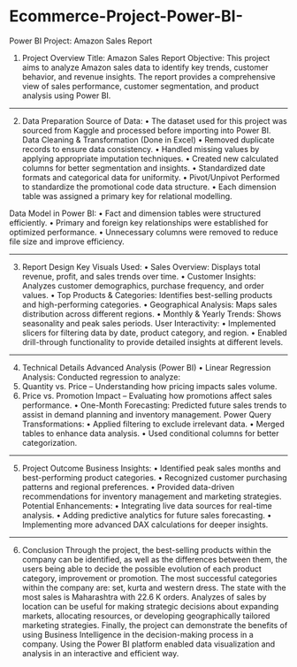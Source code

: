 # Ecommerce-Project-Power-BI-

Power BI Project: Amazon Sales Report
1. Project Overview
Title: Amazon Sales Report
Objective:
This project aims to analyze Amazon sales data to identify key trends, customer behavior, and revenue insights. The report provides a comprehensive view of sales performance, customer segmentation, and product analysis using Power BI.
________________________________________
2. Data Preparation
Source of Data:
•	The dataset used for this project was sourced from Kaggle and processed before importing into Power BI.
Data Cleaning & Transformation (Done in Excel)
•	Removed duplicate records to ensure data consistency.
•	Handled missing values by applying appropriate imputation techniques.
•	Created new calculated columns for better segmentation and insights.
•	Standardized date formats and categorical data for uniformity.
•	Pivot/Unpivot Performed to standardize the promotional code data structure.
•	Each dimension table was assigned a primary key for relational modelling.

Data Model in Power BI:
•	Fact and dimension tables were structured efficiently.
•	Primary and foreign key relationships were established for optimized performance.
•	Unnecessary columns were removed to reduce file size and improve efficiency.
 
________________________________________
3. Report Design
Key Visuals Used:
•	Sales Overview: Displays total revenue, profit, and sales trends over time.
•	Customer Insights: Analyzes customer demographics, purchase frequency, and order values.
•	Top Products & Categories: Identifies best-selling products and high-performing categories.
•	Geographical Analysis: Maps sales distribution across different regions.
•	Monthly & Yearly Trends: Shows seasonality and peak sales periods.
User Interactivity:
•	Implemented slicers for filtering data by date, product category, and region.
•	Enabled drill-through functionality to provide detailed insights at different levels.
________________________________________
4. Technical Details
Advanced Analysis (Power BI)
•	Linear Regression Analysis: Conducted regression to analyze:
1.	Quantity vs. Price – Understanding how pricing impacts sales volume.
2.	Price vs. Promotion Impact – Evaluating how promotions affect sales performance.
•	One-Month Forecasting: Predicted future sales trends to assist in demand planning and inventory management.
Power Query Transformations:
•	Applied filtering to exclude irrelevant data.
•	Merged tables to enhance data analysis.
•	Used conditional columns for better categorization.
________________________________________
5. Project Outcome
Business Insights:
•	Identified peak sales months and best-performing product categories.
•	Recognized customer purchasing patterns and regional preferences.
•	Provided data-driven recommendations for inventory management and marketing strategies.
Potential Enhancements:
•	Integrating live data sources for real-time analysis.
•	Adding predictive analytics for future sales forecasting.
•	Implementing more advanced DAX calculations for deeper insights.
________________________________________
6. Conclusion
Through the project, the best-selling products within the company can be identified, as well as the differences between them, the users being able to decide the possible evolution of each product category, improvement or promotion. The most successful categories within the company are: set, kurta and western dress.
The state with the most sales is Maharashtra with 22.6 K orders. Analyzes of sales by location can be useful for making strategic decisions about expanding markets, allocating resources, or developing geographically tailored marketing strategies.
Finally, the project can demonstrate the benefits of using Business Intelligence in the decision-making process in a company. Using the Power BI platform enabled data visualization and analysis in an interactive and efficient way.
